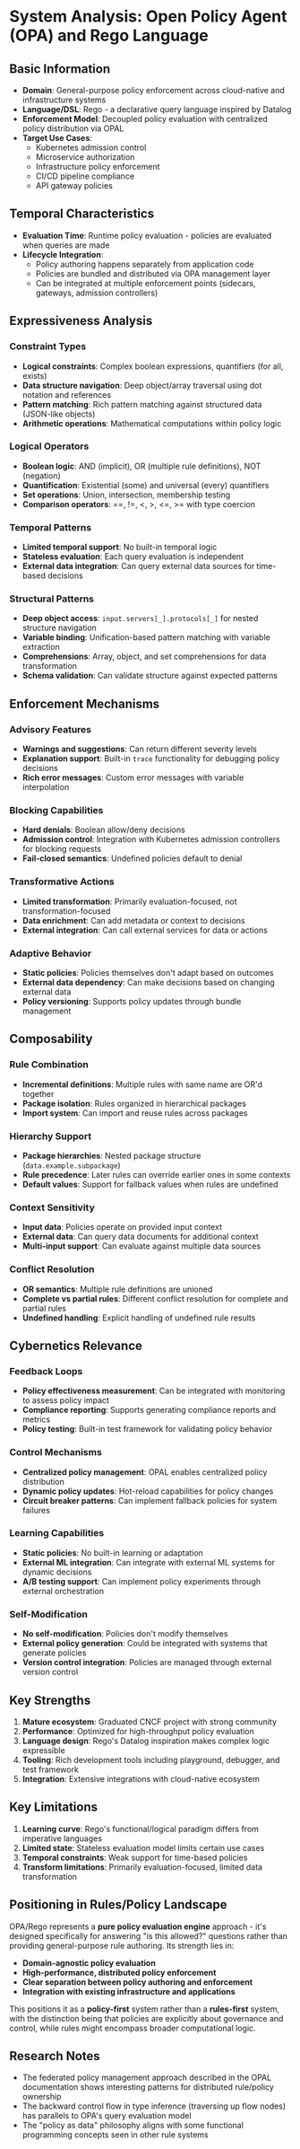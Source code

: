 # System Analysis: Open Policy Agent (OPA) and Rego Language

## Basic Information

- **Domain**: General-purpose policy enforcement across cloud-native and infrastructure systems
- **Language/DSL**: Rego - a declarative query language inspired by Datalog
- **Enforcement Model**: Decoupled policy evaluation with centralized policy distribution via OPAL
- **Target Use Cases**:
  - Kubernetes admission control
  - Microservice authorization
  - Infrastructure policy enforcement
  - CI/CD pipeline compliance
  - API gateway policies

## Temporal Characteristics

- **Evaluation Time**: Runtime policy evaluation - policies are evaluated when queries are made
- **Lifecycle Integration**:
  - Policy authoring happens separately from application code
  - Policies are bundled and distributed via OPA management layer
  - Can be integrated at multiple enforcement points (sidecars, gateways, admission controllers)

## Expressiveness Analysis

### Constraint Types

- **Logical constraints**: Complex boolean expressions, quantifiers (for all, exists)
- **Data structure navigation**: Deep object/array traversal using dot notation and references
- **Pattern matching**: Rich pattern matching against structured data (JSON-like objects)
- **Arithmetic operations**: Mathematical computations within policy logic

### Logical Operators

- **Boolean logic**: AND (implicit), OR (multiple rule definitions), NOT (negation)
- **Quantification**: Existential (some) and universal (every) quantifiers
- **Set operations**: Union, intersection, membership testing
- **Comparison operators**: ==, !=, <, >, <=, >= with type coercion

### Temporal Patterns

- **Limited temporal support**: No built-in temporal logic
- **Stateless evaluation**: Each query evaluation is independent
- **External data integration**: Can query external data sources for time-based decisions

### Structural Patterns

- **Deep object access**: `input.servers[_].protocols[_]` for nested structure navigation
- **Variable binding**: Unification-based pattern matching with variable extraction
- **Comprehensions**: Array, object, and set comprehensions for data transformation
- **Schema validation**: Can validate structure against expected patterns

## Enforcement Mechanisms

### Advisory Features

- **Warnings and suggestions**: Can return different severity levels
- **Explanation support**: Built-in `trace` functionality for debugging policy decisions
- **Rich error messages**: Custom error messages with variable interpolation

### Blocking Capabilities

- **Hard denials**: Boolean allow/deny decisions
- **Admission control**: Integration with Kubernetes admission controllers for blocking requests
- **Fail-closed semantics**: Undefined policies default to denial

### Transformative Actions

- **Limited transformation**: Primarily evaluation-focused, not transformation-focused
- **Data enrichment**: Can add metadata or context to decisions
- **External integration**: Can call external services for data or actions

### Adaptive Behavior

- **Static policies**: Policies themselves don't adapt based on outcomes
- **External data dependency**: Can make decisions based on changing external data
- **Policy versioning**: Supports policy updates through bundle management

## Composability

### Rule Combination

- **Incremental definitions**: Multiple rules with same name are OR'd together
- **Package isolation**: Rules organized in hierarchical packages
- **Import system**: Can import and reuse rules across packages

### Hierarchy Support

- **Package hierarchies**: Nested package structure (`data.example.subpackage`)
- **Rule precedence**: Later rules can override earlier ones in some contexts
- **Default values**: Support for fallback values when rules are undefined

### Context Sensitivity

- **Input data**: Policies operate on provided input context
- **External data**: Can query data documents for additional context
- **Multi-input support**: Can evaluate against multiple data sources

### Conflict Resolution

- **OR semantics**: Multiple rule definitions are unioned
- **Complete vs partial rules**: Different conflict resolution for complete and partial rules
- **Undefined handling**: Explicit handling of undefined rule results

## Cybernetics Relevance

### Feedback Loops

- **Policy effectiveness measurement**: Can be integrated with monitoring to assess policy impact
- **Compliance reporting**: Supports generating compliance reports and metrics
- **Policy testing**: Built-in test framework for validating policy behavior

### Control Mechanisms

- **Centralized policy management**: OPAL enables centralized policy distribution
- **Dynamic policy updates**: Hot-reload capabilities for policy changes
- **Circuit breaker patterns**: Can implement fallback policies for system failures

### Learning Capabilities

- **Static policies**: No built-in learning or adaptation
- **External ML integration**: Can integrate with external ML systems for dynamic decisions
- **A/B testing support**: Can implement policy experiments through external orchestration

### Self-Modification

- **No self-modification**: Policies don't modify themselves
- **External policy generation**: Could be integrated with systems that generate policies
- **Version control integration**: Policies are managed through external version control

## Key Strengths

1. **Mature ecosystem**: Graduated CNCF project with strong community
2. **Performance**: Optimized for high-throughput policy evaluation
3. **Language design**: Rego's Datalog inspiration makes complex logic expressible
4. **Tooling**: Rich development tools including playground, debugger, and test framework
5. **Integration**: Extensive integrations with cloud-native ecosystem

## Key Limitations

1. **Learning curve**: Rego's functional/logical paradigm differs from imperative languages
2. **Limited state**: Stateless evaluation model limits certain use cases
3. **Temporal constraints**: Weak support for time-based policies
4. **Transform limitations**: Primarily evaluation-focused, limited data transformation

## Positioning in Rules/Policy Landscape

OPA/Rego represents a **pure policy evaluation engine** approach - it's designed specifically for answering "is this allowed?" questions rather than providing general-purpose rule authoring. Its strength lies in:

- **Domain-agnostic policy evaluation**
- **High-performance, distributed policy enforcement**
- **Clear separation between policy authoring and enforcement**
- **Integration with existing infrastructure and applications**

This positions it as a **policy-first** system rather than a **rules-first** system, with the distinction being that policies are explicitly about governance and control, while rules might encompass broader computational logic.

## Research Notes

- The federated policy management approach described in the OPAL documentation shows interesting patterns for distributed rule/policy ownership
- The backward control flow in type inference (traversing up flow nodes) has parallels to OPA's query evaluation model
- The "policy as data" philosophy aligns with some functional programming concepts seen in other rule systems
